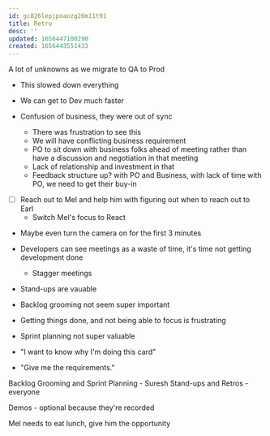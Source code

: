 ```yaml
---
id: gc826lepjpoaozg26m11t91
title: Retro
desc: ''
updated: 1656447100290
created: 1656443551433
---
```



A lot of unknowns as we migrate to QA to Prod
- This slowed down everything
- We can get to Dev much faster

- Confusion of business, they were out of sync
  - There was frustration to see this
  - We will have conflicting business requirement
  - PO to sit down with business folks ahead of meeting rather than have a discussion and negotiation in that meeting
  - Lack of relationship and investment in that 
  - Feedback structure up? with PO and Business, with lack of time with PO, we need to get their buy-in


- [ ] Reach out to Mel and help him with figuring out when to reach out to Earl
  - Switch Mel's focus to React
- Maybe even turn the camera on for the first 3 minutes

- Developers can see meetings as a waste of time, it's time not getting development done
  - Stagger meetings
- Stand-ups are vauable
- Backlog grooming not seem super important
- Getting things done, and not being able to focus is frustrating
- Sprint planning not super valuable
- "I want to know why I'm doing this card"
- "Give me the requirements." 

Backlog Grooming and Sprint Planning - Suresh
Stand-ups and Retros - everyone

Demos - optional because they're recorded

Mel needs to eat lunch, give him the opportunity
